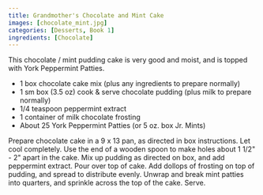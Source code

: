 ```yaml
---
title: Grandmother's Chocolate and Mint Cake
images: [chocolate_mint.jpg]
categories: [Desserts, Book 1]
ingredients: [Chocolate]
---
```


 This chocolate / mint
pudding cake is very good and moist, and is topped with York Peppermint
Patties.

-   1 box chocolate cake mix (plus any ingredients to prepare normally)
-   1 sm box (3.5 oz) cook & serve chocolate pudding (plus milk to
    prepare normally)
-   1/4 teaspoon peppermint extract
-   1 container of milk chocolate frosting
-   About 25 York Peppermint Patties (or 5 oz. box Jr. Mints)

Prepare chocolate cake in a 9 x 13 pan, as directed in box instructions.
Let cool completely. Use the end of a wooden spoon to make holes about 1
1/2" - 2" apart in the cake. Mix up pudding as directed on box, and add
peppermint extract. Pour over top of cake. Add dollops of frosting on
top of pudding, and spread to distribute evenly. Unwrap and break mint
patties into quarters, and sprinkle across the top of the cake. Serve.

 
